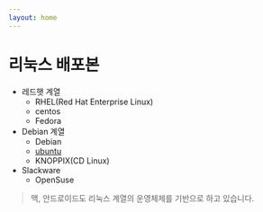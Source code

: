 ```yaml
---
layout: home
---
```


# 리눅스 배포본

* 레드햇 계열
  - RHEL(Red Hat Enterprise Linux)
  - centos
  - Fedora
* Debian 계열
  - Debian
  - [ubuntu](ubuntu)
  - KNOPPIX(CD Linux)
* Slackware
  - OpenSuse

> 맥, 안드로이드도 리눅스 계열의 운영체제를 기반으로 하고 있습니다.
